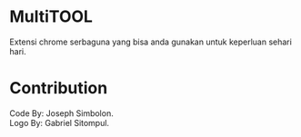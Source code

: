 # MultiTOOL
Extensi chrome serbaguna yang bisa anda gunakan untuk keperluan sehari hari.

# Contribution
Code By: Joseph Simbolon. <br>
Logo By: Gabriel Sitompul.
